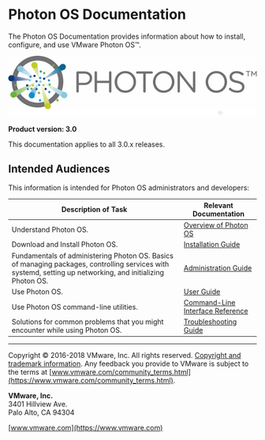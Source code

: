 # Photon OS Documentation

The Photon OS Documentation provides information about how to install, configure, and use VMware Photon OS&trade;.

 ![PhotonOS Logo](images/photonos-logo-lg.png)

**Product version: 3.0**

This documentation applies to all 3.0.x releases.

## Intended Audiences

This information is intended for Photon OS administrators and developers:

|**Description of Task**|**Relevant Documentation**|
|---|---|
|Understand Photon OS.|[Overview of Photon OS](README.md)|
|Download and Install Photon OS.|[Installation Guide](photon_installation/README.md)|
|Fundamentals of administering Photon OS. Basics of managing packages, controlling services with systemd, setting up networking, and initializing Photon OS. |[Administration Guide](photon_admin/README.md)|
|Use Photon OS.|[User Guide](photon_user/README.md)|
|Use Photon OS command-line utilities.|[Command-Line Interface Reference](photon_cli/README.md)|
|Solutions for common problems that you might encounter while using Photon OS.|[Troubleshooting Guide](photon_troubleshoot/README.md)|

----------

Copyright &copy; 2016-2018 VMware, Inc. All rights reserved. [Copyright and trademark information](http://pubs.vmware.com/copyright-trademark.html). Any feedback you provide to VMware is subject to the terms at [www.vmware.com/community_terms.html](https://www.vmware.com/community_terms.html).

**VMware, Inc.**<br>
3401 Hillview Ave.<br>
Palo Alto, CA 94304

[www.vmware.com](https://www.vmware.com)
